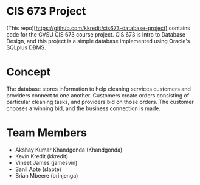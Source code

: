 
# CIS 673 Project

(This repo)[https://github.com/kkredit/cis673-database-project]
contains code for the GVSU CIS 673 course project. CIS 673 is
Intro to Database Design, and this project is a simple database implemented
using Oracle's SQLplus DBMS.

# Concept

The database stores information to help cleaning services customers and
providers connect to one another. Customers create orders consisting of
particular cleaning tasks, and providers bid on those orders. The customer
chooses a winning bid, and the business connection is made.

# Team Members
- Akshay Kumar Khandgonda (Khandgonda)
- Kevin Kredit (kkredit)
- Vineet James (jamesvin)
- Sanil Apte (slapte)
- Brian Mbeere (brinjenga)
